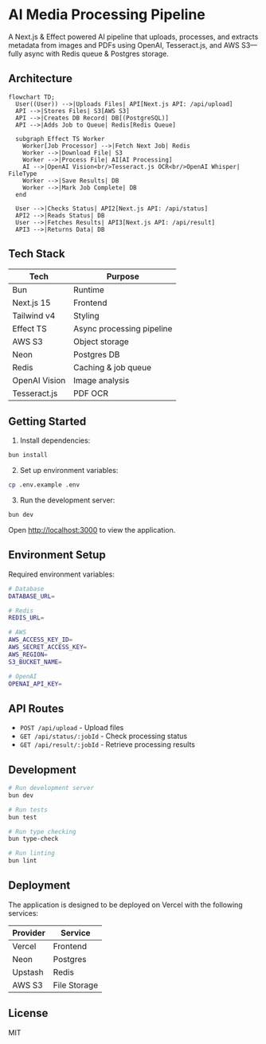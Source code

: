 # AI Media Processing Pipeline

A Next.js & Effect powered AI pipeline that uploads, processes, and extracts metadata from images and PDFs using OpenAI, Tesseract.js, and AWS S3—fully async with Redis queue & Postgres storage.

## Architecture

```mermaid
flowchart TD;
  User((User)) -->|Uploads Files| API[Next.js API: /api/upload]
  API -->|Stores Files| S3[AWS S3]
  API -->|Creates DB Record| DB[(PostgreSQL)]
  API -->|Adds Job to Queue| Redis[Redis Queue]

  subgraph Effect TS Worker
    Worker[Job Processor] -->|Fetch Next Job| Redis
    Worker -->|Download File| S3
    Worker -->|Process File| AI[AI Processing]
    AI -->|OpenAI Vision<br/>Tesseract.js OCR<br/>OpenAI Whisper| FileType
    Worker -->|Save Results| DB
    Worker -->|Mark Job Complete| DB
  end

  User -->|Checks Status| API2[Next.js API: /api/status]
  API2 -->|Reads Status| DB
  User -->|Fetches Results| API3[Next.js API: /api/result]
  API3 -->|Returns Data| DB
```

## Tech Stack

| Tech          | Purpose                   |
| ------------- | ------------------------- |
| Bun           | Runtime                   |
| Next.js 15    | Frontend                  |
| Tailwind v4   | Styling                   |
| Effect TS     | Async processing pipeline |
| AWS S3        | Object storage            |
| Neon          | Postgres DB               |
| Redis         | Caching & job queue       |
| OpenAI Vision | Image analysis            |
| Tesseract.js  | PDF OCR                   |

## Getting Started

1. Install dependencies:

```bash
bun install
```

2. Set up environment variables:

```bash
cp .env.example .env
```

3. Run the development server:

```bash
bun dev
```

Open [http://localhost:3000](http://localhost:3000) to view the application.

## Environment Setup

Required environment variables:

```bash
# Database
DATABASE_URL=

# Redis
REDIS_URL=

# AWS
AWS_ACCESS_KEY_ID=
AWS_SECRET_ACCESS_KEY=
AWS_REGION=
S3_BUCKET_NAME=

# OpenAI
OPENAI_API_KEY=
```

## API Routes

- `POST /api/upload` - Upload files
- `GET /api/status/:jobId` - Check processing status
- `GET /api/result/:jobId` - Retrieve processing results

## Development

```bash
# Run development server
bun dev

# Run tests
bun test

# Run type checking
bun type-check

# Run linting
bun lint
```

## Deployment

The application is designed to be deployed on Vercel with the following services:

| Provider | Service      |
| -------- | ------------ |
| Vercel   | Frontend     |
| Neon     | Postgres     |
| Upstash  | Redis        |
| AWS S3   | File Storage |

## License

MIT
